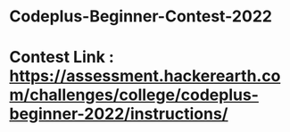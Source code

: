 # Codeplus-Beginner-Contest-2022

# Contest Link : https://assessment.hackerearth.com/challenges/college/codeplus-beginner-2022/instructions/
